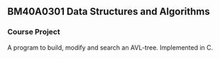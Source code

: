 ## BM40A0301 Data Structures and Algorithms

### Course Project

A program to build, modify and search an AVL-tree. Implemented in C. 
